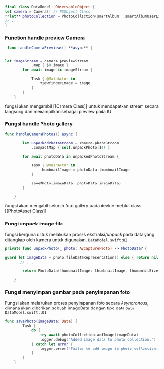 ```swift
final class DataModel: ObservableObject {
let camera = Camera() // NSObject Class
**let** photoCollection = PhotoCollection(smartAlbum: .smartAlbumUserLibrary) // NSObject class
// ...
}
```

### Function handle preview Camera
```swift
 func handleCameraPreviews() **async** {


let imageStream = camera.previewStream
            .map { $0.image }
        for await image in imageStream {

            Task { @MainActor in
                viewfinderImage = image
            }
        }
    }
```

fungsi akan mengambil [[Camera Class]] untuk mendapatkan stream secara langsung dan menampilkan sebagai preview pada IU

### Fungsi handle Photo gallery
```swift
func handleCameraPhotos() async {

        let unpackedPhotoStream = camera.photoStream
            .compactMap { self.unpackPhoto($0) }
            
        for await photoData in unpackedPhotoStream {

            Task { @MainActor in
                thumbnailImage = photoData.thumbnailImage
            }

            savePhoto(imageData: photoData.imageData)
        }

    }
```

fungsi akan mengabil seluruh foto gallery pada device melalui class [[PhotoAsset Class]]

### Fungi unpack image file
fungsi berguna untuk melakukan proses ekstraksi/*unpack* pada data yang ditangkap oleh kamera untuk digunakan.
`DataModel.swift:82`
```swift
private func unpackPhoto(_ photo: AVCapturePhoto) -> PhotoData? {

guard let imageData = photo.fileDataRepresentation() else { return nil }
       // ...
       
        return PhotoData(thumbnailImage: thumbnailImage, thumbnailSize: thumbnailSize, imageData: imageData, imageSize: imageSize)

    }
```

### Fungsi menyimpan gambar pada penyimpanan foto
Fungsi akan melakukan proses penyimpanan foto secara *Asyncronous*, dimana akan diberikan sebuah imageData dengan tipe data `Data`
`DataModel.swift:101`
```swift
func savePhoto(imageData: Data) {
        Task {
            do {
                try await photoCollection.addImage(imageData)
                logger.debug("Added image data to photo collection.")
            } catch let error {
                logger.error("Failed to add image to photo collection: \(error.localizedDescription)")
            }
        }
    }
```